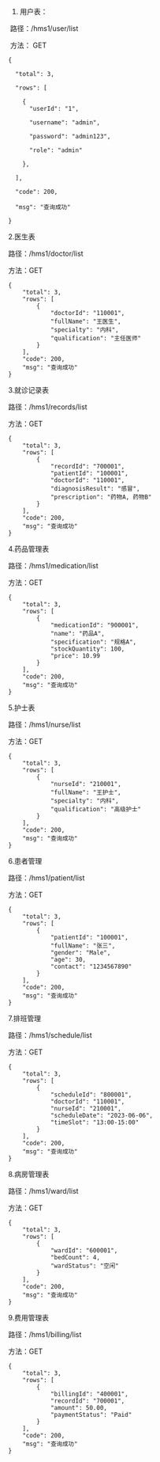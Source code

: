 1. 用户表：

​			路径：/hms1/user/list

​			方法： GET

```
{

  "total": 3,

  "rows": [

​    {
​      "userId": "1",

​      "username": "admin",

​      "password": "admin123",

​      "role": "admin"

​    },

  ],

  "code": 200,

  "msg": "查询成功"

}
```

2.医生表

路径：/hms1/doctor/list

方法：GET

```
{
    "total": 3,
    "rows": [
        {
            "doctorId": "110001",
            "fullName": "王医生",
            "specialty": "内科",
            "qualification": "主任医师"
        }
    ],
    "code": 200,
    "msg": "查询成功"
}
```

3.就诊记录表

路径：/hms1/records/list

方法：GET

```
{
    "total": 3,
    "rows": [
        {
            "recordId": "700001",
            "patientId": "100001",
            "doctorId": "110001",
            "diagnosisResult": "感冒",
            "prescription": "药物A, 药物B"
        }
    ],
    "code": 200,
    "msg": "查询成功"
}
```

4.药品管理表

路径：/hms1/medication/list

方法：GET

```
{
    "total": 3,
    "rows": [
        {
            "medicationId": "900001",
            "name": "药品A",
            "specification": "规格A",
            "stockQuantity": 100,
            "price": 10.99
        }
    ],
    "code": 200,
    "msg": "查询成功"
}

```

5.护士表

路径：/hms1/nurse/list

方法：GET

```
{
    "total": 3,
    "rows": [
        {
            "nurseId": "210001",
            "fullName": "王护士",
            "specialty": "内科",
            "qualification": "高级护士"
        }
    ],
    "code": 200,
    "msg": "查询成功"
}
```

6.患者管理

路径：/hms1/patient/list

方法：GET

```
{
    "total": 3,
    "rows": [
        {
            "patientId": "100001",
            "fullName": "张三",
            "gender": "Male",
            "age": 30,
            "contact": "1234567890"
        }
    ],
    "code": 200,
    "msg": "查询成功"
}
```

7.排班管理

路径：/hms1/schedule/list

方法：GET

```
{
    "total": 3,
    "rows": [
        {
            "scheduleId": "800001",
            "doctorId": "110001",
            "nurseId": "210001",
            "scheduleDate": "2023-06-06",
            "timeSlot": "13:00-15:00"
        }
    ],
    "code": 200,
    "msg": "查询成功"
}
```

8.病房管理表

路径：/hms1/ward/list

方法：GET

```
{
    "total": 3,
    "rows": [
        {
            "wardId": "600001",
            "bedCount": 4,
            "wardStatus": "空闲"
        }
    ],
    "code": 200,
    "msg": "查询成功"
}
```

9.费用管理表

路径：/hms1/billing/list

方法：GET

```
{
    "total": 3,
    "rows": [
        {
            "billingId": "400001",
            "recordId": "700001",
            "amount": 50.00,
            "paymentStatus": "Paid"
        }
    ],
    "code": 200,
    "msg": "查询成功"
}
```


